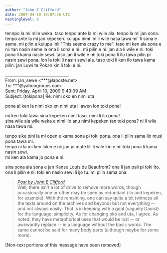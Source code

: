 ```yaml
---
author: "John E Clifford"
date: 2009-04-10 19:07:56 UTC
nestinglevel: 8
---
```

tennpo la mi mile weka. taso tenpo ante la mi wile ala. tenpo la mi jan sona. tenpo ante la mi jan kepeken. kulupu nimi 'ni li wile nasa tawa mi' li sona e seme. mi pilin e kulupu Inli "This seems crazy to me". taso mi ken ala sona e ni: tan nasin seme la ona li sona e ni.. mi pilin e ni: jan ala li wile e ni: toki pona li kama nasin sewi. taso jan li wile e ni: toki pona li ilo tawa pilin pi nasin sewi pona. lon la toki li nasin sewi ala. taso toki li ken ilo tawa kama pilin. jan Luwi te Pokan kin li toki e ni.  
  
  
  
  
\_\_\_\_\_\_\_\_\_\_\_\_\_\_\_\_\_\_\_\_\_\_\_\_\_\_\_\_\_\_\_\_  
From: jan\_sewe <\*\*\*@laposte.net>  
To: \*\*\*@yahoogroups.com  
Sent: Friday, April 10, 2009 9:43:09 AM  
Subject: \[tokipona\] Re: nimi oko en nimi uta  
  
  
  
  
  
pona a! ken la nimi oko en nimi uta li awen lon toki pona!  
  
mi ken toki tawa sina kepeken nimi taso. nimi li ilo pona!  
sina wile ala wile weka e nimi ilo anu nimi kepeken tan toki pona? ni li wile nasa tawa mi.  
  
tenpo sike pini la mi open e kama sona pi toki pona. ona li pilin sama ilo musi pona tawa mi.  
tenpo ni la mi ken lukin e ni: jan pi mute lili li wile kin e ni: toki pona li kama nasin sewi.  
mi ken ala kama jo pona e ni.  
  
sina sona ala sona e jan Kanse Louis de Beaufront? ona li jan pali pi toki Ito.  
ona li pilin e ni: toki en nasin sewi li ijo tu. mi pilin sama ona.  

> [_Post by John E Clifford_](/P8r8m1QG/nimi-oko-en-nimi-uta#post7)  
> Well, there isn't a lot of drive to remove more words, though occasionally one or other may be seen as redundant (ilo and kepeken, for example). With the remaining, one can say quite a bit (witness all the texts around on the archives and beyond) but not everything -- and not always easily. That is in keeping with a goal (vaguely Daoist) for the language: simplicity. As for changing oko and uta, I agree. As noted, they have metaphorical uses that would be lost -- or awkwardly replace -- in a language without the basic words. The same cannot be said for many body parts (although maybe for some more).  
> 

\[Non-text portions of this message have been removed\]